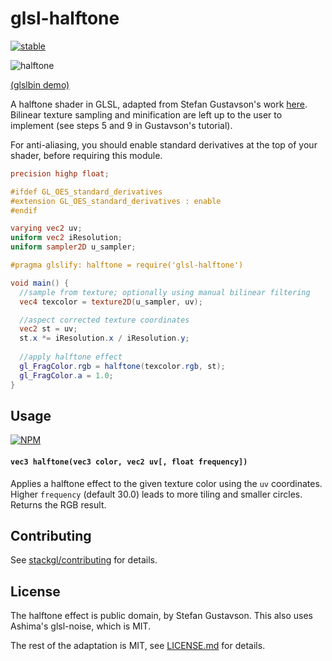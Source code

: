 # glsl-halftone

[![stable](http://badges.github.io/stability-badges/dist/stable.svg)](http://github.com/badges/stability-badges)

![halftone](http://i.imgur.com/GTjatxC.jpg)

[(glslbin demo)](http://glslb.in/s/4d6e366d)

A halftone shader in GLSL, adapted from Stefan Gustavson's work [here](http://webstaff.itn.liu.se/~stegu/webglshadertutorial/shadertutorial.html). Bilinear texture sampling and minification are left up to the user to implement (see steps 5 and 9 in Gustavson's tutorial).

For anti-aliasing, you should enable standard derivatives at the top of your shader, before requiring this module.

```glsl
precision highp float;

#ifdef GL_OES_standard_derivatives
#extension GL_OES_standard_derivatives : enable
#endif

varying vec2 uv;
uniform vec2 iResolution;
uniform sampler2D u_sampler;

#pragma glslify: halftone = require('glsl-halftone')

void main() {
  //sample from texture; optionally using manual bilinear filtering
  vec4 texcolor = texture2D(u_sampler, uv);

  //aspect corrected texture coordinates
  vec2 st = uv;
  st.x *= iResolution.x / iResolution.y;
  
  //apply halftone effect
  gl_FragColor.rgb = halftone(texcolor.rgb, st);
  gl_FragColor.a = 1.0;
}
```

## Usage

[![NPM](https://nodei.co/npm/glsl-halftone.png)](https://www.npmjs.com/package/glsl-halftone)

#### `vec3 halftone(vec3 color, vec2 uv[, float frequency])`

Applies a halftone effect to the given texture color using the `uv` coordinates. Higher `frequency` (default 30.0) leads to more tiling and smaller circles. Returns the RGB result. 

## Contributing

See [stackgl/contributing](https://github.com/stackgl/contributing) for details.

## License

The halftone effect is public domain, by Stefan Gustavson. This also uses Ashima's glsl-noise, which is MIT.

The rest of the adaptation is MIT, see [LICENSE.md](http://github.com/stackgl/glsl-halftone/blob/master/LICENSE.md) for details.
